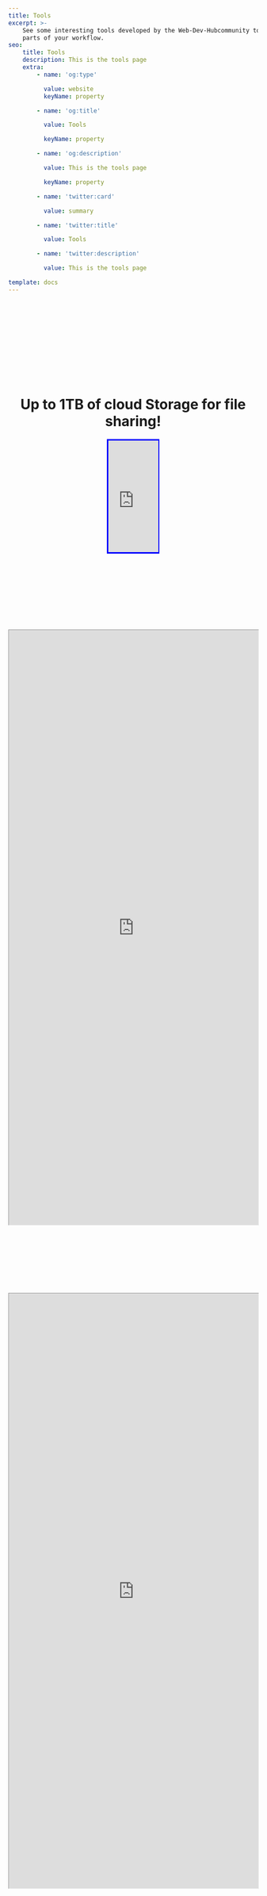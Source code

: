 ```yaml
---
title: Tools
excerpt: >-
    See some interesting tools developed by the Web-Dev-Hubcommunity to help automate
    parts of your workflow.
seo:
    title: Tools
    description: This is the tools page
    extra:
        - name: 'og:type'

          value: website
          keyName: property

        - name: 'og:title'

          value: Tools

          keyName: property

        - name: 'og:description'

          value: This is the tools page

          keyName: property

        - name: 'twitter:card'

          value: summary

        - name: 'twitter:title'

          value: Tools

        - name: 'twitter:description'

          value: This is the tools page

template: docs
---
```


<br>
<br>
<br>
<br>

<br>

<br>

<br>

<br>

<br>
<center>
<h1> Up to 1TB of cloud Storage for file sharing!</h1>
<iframe src="https://onedrive.live.com/embed?cid=D21009FDD967A241&resid=D21009FDD967A241%21538729&authkey=AHSDSyoYqzg2K2E" height="300px" width="20%" style="zoom:0.75; align-self:center;display:auto;display: block;border:4px solid blue;iframe::-webkit-scrollbar {  display: none; /* for Chrome, Safari, and Opera */}">
</iframe>
</center>
<br>

<br>

<br>

<br>

<br>

<br>

<br>

<br>

<br>

<iframe src="https://lambda-resources.netlify.app/" height="1600px" width="100%" style="zoom:0.75;"></iframe>

<br>

<br>

<br>

<br>

<br>

<br>

<br>

<br>

<br>

<iframe src="https://devtools42.netlify.app/" height="1600px" width="100%" style="zoom:0.75;"></iframe>

<br>

<br>

<br>

<br>

<br>

<br>

<br>

<br>

<br>

<iframe src="https://ternary42.netlify.app/" height="400px" width="100%" style="zoom:0.75;"></iframe>
